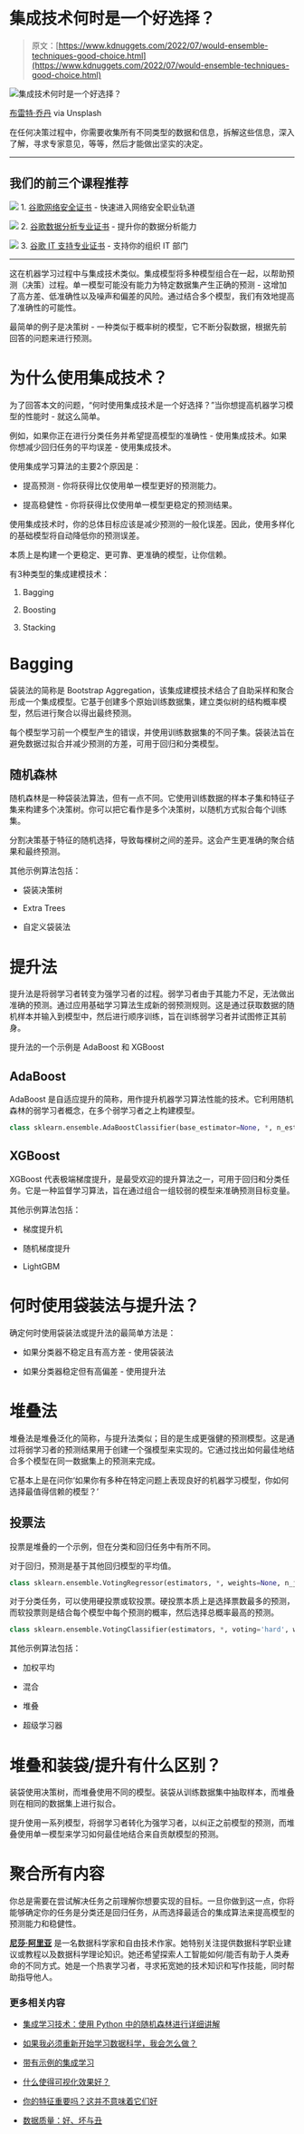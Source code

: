 # 集成技术何时是一个好选择？

> 原文：[https://www.kdnuggets.com/2022/07/would-ensemble-techniques-good-choice.html](https://www.kdnuggets.com/2022/07/would-ensemble-techniques-good-choice.html)

![集成技术何时是一个好选择？](../Images/ee94621a31d8295616fa92d91a805cad.png)

[布雷特·乔丹](https://unsplash.com/@brett_jordan) via Unsplash

在任何决策过程中，你需要收集所有不同类型的数据和信息，拆解这些信息，深入了解，寻求专家意见，等等，然后才能做出坚实的决定。

* * *

## 我们的前三个课程推荐

![](../Images/0244c01ba9267c002ef39d4907e0b8fb.png) 1\. [谷歌网络安全证书](https://www.kdnuggets.com/google-cybersecurity) - 快速进入网络安全职业轨道

![](../Images/e225c49c3c91745821c8c0368bf04711.png) 2\. [谷歌数据分析专业证书](https://www.kdnuggets.com/google-data-analytics) - 提升你的数据分析能力

![](../Images/0244c01ba9267c002ef39d4907e0b8fb.png) 3\. [谷歌 IT 支持专业证书](https://www.kdnuggets.com/google-itsupport) - 支持你的组织 IT 部门

* * *

这在机器学习过程中与集成技术类似。集成模型将多种模型组合在一起，以帮助预测（决策）过程。单一模型可能没有能力为特定数据集产生正确的预测 - 这增加了高方差、低准确性以及噪声和偏差的风险。通过结合多个模型，我们有效地提高了准确性的可能性。

最简单的例子是决策树 - 一种类似于概率树的模型，它不断分裂数据，根据先前回答的问题来进行预测。

# 为什么使用集成技术？

为了回答本文的问题，“何时使用集成技术是一个好选择？”当你想提高机器学习模型的性能时 - 就这么简单。

例如，如果你正在进行分类任务并希望提高模型的准确性 - 使用集成技术。如果你想减少回归任务的平均误差 - 使用集成技术。

使用集成学习算法的主要2个原因是：

+   提高预测 - 你将获得比仅使用单一模型更好的预测能力。

+   提高稳健性 - 你将获得比仅使用单一模型更稳定的预测结果。

使用集成技术时，你的总体目标应该是减少预测的一般化误差。因此，使用多样化的基础模型将自动降低你的预测误差。

本质上是构建一个更稳定、更可靠、更准确的模型，让你信赖。

有3种类型的集成建模技术：

1.  Bagging

1.  Boosting

1.  Stacking

# Bagging

袋装法的简称是 Bootstrap Aggregation，该集成建模技术结合了自助采样和聚合形成一个集成模型。它基于创建多个原始训练数据集，建立类似树的结构概率模型，然后进行聚合以得出最终预测。

每个模型学习前一个模型产生的错误，并使用训练数据集的不同子集。袋装法旨在避免数据过拟合并减少预测的方差，可用于回归和分类模型。

## 随机森林

随机森林是一种袋装法算法，但有一点不同。它使用训练数据的样本子集和特征子集来构建多个决策树。你可以把它看作是多个决策树，以随机方式拟合每个训练集。

分割决策基于特征的随机选择，导致每棵树之间的差异。这会产生更准确的聚合结果和最终预测。

其他示例算法包括：

+   袋装决策树

+   Extra Trees

+   自定义袋装法

# 提升法

提升法是将弱学习者转变为强学习者的过程。弱学习者由于其能力不足，无法做出准确的预测。通过应用基础学习算法生成新的弱预测规则。这是通过获取数据的随机样本并输入到模型中，然后进行顺序训练，旨在训练弱学习者并试图修正其前身。

提升法的一个示例是 AdaBoost 和 XGBoost

## AdaBoost

AdaBoost 是自适应提升的简称，用作提升机器学习算法性能的技术。它利用随机森林的弱学习者概念，在多个弱学习者之上构建模型。

```py
class sklearn.ensemble.AdaBoostClassifier(base_estimator=None, *, n_estimators=50, learning_rate=1.0, algorithm='SAMME.R', random_state=None)
```

## XGBoost

XGBoost 代表极端梯度提升，是最受欢迎的提升算法之一，可用于回归和分类任务。它是一种监督学习算法，旨在通过组合一组较弱的模型来准确预测目标变量。

其他示例算法包括：

+   梯度提升机

+   随机梯度提升

+   LightGBM

# 何时使用袋装法与提升法？

确定何时使用袋装法或提升法的最简单方法是：

+   如果分类器不稳定且有高方差 - 使用袋装法

+   如果分类器稳定但有高偏差 - 使用提升法

# 堆叠法

堆叠法是堆叠泛化的简称，与提升法类似；目的是生成更强健的预测模型。这是通过将弱学习者的预测结果用于创建一个强模型来实现的。它通过找出如何最佳地结合多个模型在同一数据集上的预测来完成。

它基本上是在问你‘如果你有多种在特定问题上表现良好的机器学习模型，你如何选择最值得信赖的模型？’

## 投票法

投票是堆叠的一个示例，但在分类和回归任务中有所不同。

对于回归，预测是基于其他回归模型的平均值。

```py
class sklearn.ensemble.VotingRegressor(estimators, *, weights=None, n_jobs=None, verbose=False)
```

对于分类任务，可以使用硬投票或软投票。硬投票本质上是选择票数最多的预测，而软投票则是结合每个模型中每个预测的概率，然后选择总概率最高的预测。

```py
class sklearn.ensemble.VotingClassifier(estimators, *, voting='hard', weights=None, n_jobs=None, flatten_transform=True, verbose=False)
```

其他示例算法包括：

+   加权平均

+   混合

+   堆叠

+   超级学习器

# 堆叠和装袋/提升有什么区别？

装袋使用决策树，而堆叠使用不同的模型。装袋从训练数据集中抽取样本，而堆叠则在相同的数据集上进行拟合。

提升使用一系列模型，将弱学习者转化为强学习者，以纠正之前模型的预测，而堆叠使用单一模型来学习如何最佳地结合来自贡献模型的预测。

# 聚合所有内容

你总是需要在尝试解决任务之前理解你想要实现的目标。一旦你做到这一点，你将能够确定你的任务是分类还是回归任务，从而选择最适合的集成算法来提高模型的预测能力和稳健性。

**[尼莎·阿里亚](https://www.linkedin.com/in/nisha-arya-ahmed/)** 是一名数据科学家和自由技术作家。她特别关注提供数据科学职业建议或教程以及数据科学理论知识。她还希望探索人工智能如何/能否有助于人类寿命的不同方式。她是一个热衷学习者，寻求拓宽她的技术知识和写作技能，同时帮助指导他人。

### 更多相关内容

+   [集成学习技术：使用 Python 中的随机森林进行详细讲解](https://www.kdnuggets.com/ensemble-learning-techniques-a-walkthrough-with-random-forests-in-python)

+   [如果我必须重新开始学习数据科学，我会怎么做？](https://www.kdnuggets.com/2020/08/start-learning-data-science-again.html)

+   [带有示例的集成学习](https://www.kdnuggets.com/2022/10/ensemble-learning-examples.html)

+   [什么使得可视化效果好？](https://www.kdnuggets.com/2022/10/sphere-makes-visualization-good.html)

+   [你的特征重要吗？这并不意味着它们好](https://www.kdnuggets.com/your-features-are-important-it-doesnt-mean-they-are-good)

+   [数据质量：好、坏与丑](https://www.kdnuggets.com/2022/01/data-quality-good-bad-ugly.html)
